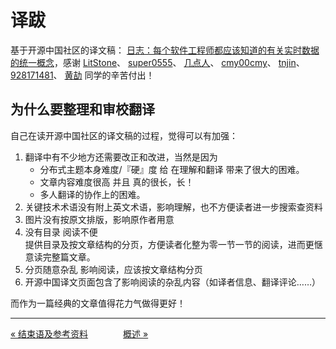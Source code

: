 译跋
======================

基于开源中国社区的译文稿： [日志：每个软件工程师都应该知道的有关实时数据的统一概念](http://www.oschina.net/translate/log-what-every-software-engineer-should-know-about-real-time-datas-unifying)，感谢 [LitStone](http://my.oschina.net/kaiyuancao)、 [super0555](http://my.oschina.net/super0555)、 [几点人](http://my.oschina.net/jidianren)、 [cmy00cmy](http://my.oschina.net/u/1385461)、 [tnjin](http://my.oschina.net/tnjin)、 [928171481](http://my.oschina.net/u/240148)、 [黄劼](http://my.oschina.net/saintknight) 同学的辛苦付出！

为什么要整理和审校翻译
--------------------------

自己在读开源中国社区的译文稿的过程，觉得可以有加强：

1. 翻译中有不少地方还需要改正和改进，当然是因为
    - 分布式主题本身难度/『硬』度 给 在理解和翻译 带来了很大的困难。
    - 文章内容难度很高 并且 真的很长，长！
    - 多人翻译的协作上的困难。
1. 关键技术术语没有附上英文术语，影响理解，也不方便读者进一步搜索查资料
1. 图片没有按原文排版，影响原作者用意
1. 没有目录 阅读不便  
    提供目录及按文章结构的分页，方便读者化整为零一节一节的阅读，进而更惬意读完整篇文章。
1. 分页随意杂乱 影响阅读，应该按文章结构分页
1. 开源中国译文页面包含了影响阅读的杂乱内容（如译者信息、翻译评论……）

而作为一篇经典的文章值得花力气做得更好！

-----------------

[« 结束语及参考资料](the-end.md)　　　　[概述 »](README.md)

